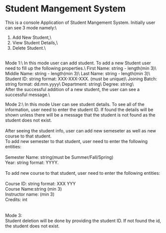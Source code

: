 # Student Mangement System
 
 This is a console Application of Student Mangement System. Initially user can see 3 mode namely:\
 1. Add New Student,\
 2. View Student Details,\
 3. Delete Student.\
 <br />
 Mode 1:\
 In this mode user can add student. To add a new Student user need to fill up the following properties.\
   First Name: string - length(min 3)\
   Middle Name: string - length(min 3)\
   Last Name: string - length(min 3)\
   Student ID: string format: XXX-XXX-XXX. (must be unique)\
   Joining Batch: string format: dd.mm.yyyy\
   Department: string\
   Degree: string\
   <br />
   After the successful addition of a new student, the user can see a successful message.\
   
Mode 2:\ 
In this mode User can see student details. To see all of the information, user need to enter the student ID. If found the details will be shown unless there will be a    message that the student is not found as the student does not exist.\
<br />
After seeing the student info, user can add new semeseter as well as new course to that student.\
To add new semester to that student, user need to enter the following entities:\
<br />
Semester Name: string(must be Summer/Fall/Spring)\
Year: string format: YYYY.\
<br />
To add new course to that student, user need to enter the following entities:\
<br />
Course ID: string format: XXX YYY\
Course Name:string (min 3)\
Instructor name: (min 3)\
Credits: int\
<br />
<br />
Mode 3:\
Student deletion will be done by providing the student ID. If not found the id, the student does not exist.
   
   

